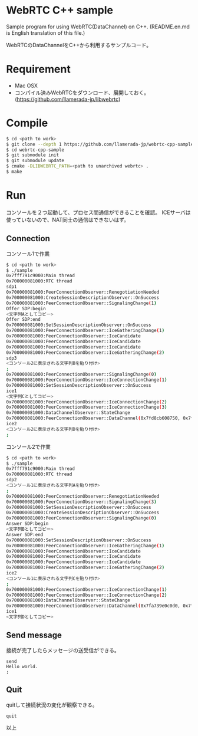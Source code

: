 # WebRTC C++ sample
Sample program for using WebRTC(DataChannel) on C++.
(README.en.md is English translation of this file.)

WebRTCのDataChannelをC++から利用するサンプルコード。

# Requirement

* Mac OSX
* コンパイル済みWebRTCをダウンロード、展開しておく。(https://github.com/llamerada-jp/libwebrtc)

# Compile

```sh
$ cd <path to work>
$ git clone --depth 1 https://github.com/llamerada-jp/webrtc-cpp-sample.git
$ cd webrtc-cpp-sample
$ git submodule init
$ git submodule update
$ cmake -DLIBWEBRTC_PATH=<path to unarchived webrtc> .
$ make
```

# Run

コンソールを２つ起動して、プロセス間通信ができることを確認。
ICEサーバは使っていないので、NAT同士の通信はできないはず。

## Connection

コンソール1で作業

```sh
$ cd <path to work>
$ ./sample
0x7fff791c9000:Main thread
0x700000081000:RTC thread
sdp1
0x700000081000:PeerConnectionObserver::RenegotiationNeeded
0x700000081000:CreateSessionDescriptionObserver::OnSuccess
0x700000081000:PeerConnectionObserver::SignalingChange(1)
Offer SDP:begin
<文字列Aとしてコピー>
Offer SDP:end
0x700000081000:SetSessionDescriptionObserver::OnSuccess
0x700000081000:PeerConnectionObserver::IceGatheringChange(1)
0x700000081000:PeerConnectionObserver::IceCandidate
0x700000081000:PeerConnectionObserver::IceCandidate
0x700000081000:PeerConnectionObserver::IceCandidate
0x700000081000:PeerConnectionObserver::IceGatheringChange(2)
sdp3
<コンソール2に表示される文字列Bを貼り付け>
;
0x700000081000:PeerConnectionObserver::SignalingChange(0)
0x700000081000:PeerConnectionObserver::IceConnectionChange(1)
0x700000081000:SetSessionDescriptionObserver::OnSuccess
ice1
<文字列Cとしてコピー>
0x700000081000:PeerConnectionObserver::IceConnectionChange(2)
0x700000081000:PeerConnectionObserver::IceConnectionChange(3)
0x700000081000:DataChannelObserver::StateChange
0x700000081000:PeerConnectionObserver::DataChannel(0x7fd8cb608750, 0x7fd8cb71bef0)
ice2
<コンソール2に表示される文字列Dを貼り付け>
;
```

コンソール2で作業

```sh
$ cd <path to work>
$ ./sample
0x7fff791c9000:Main thread
0x700000081000:RTC thread
sdp2
<コンソール1に表示される文字列Aを貼り付け>
;
0x700000081000:PeerConnectionObserver::RenegotiationNeeded
0x700000081000:PeerConnectionObserver::SignalingChange(3)
0x700000081000:SetSessionDescriptionObserver::OnSuccess
0x700000081000:CreateSessionDescriptionObserver::OnSuccess
0x700000081000:PeerConnectionObserver::SignalingChange(0)
Answer SDP:begin
<文字列Bとしてコピー>
Answer SDP:end
0x700000081000:SetSessionDescriptionObserver::OnSuccess
0x700000081000:PeerConnectionObserver::IceGatheringChange(1)
0x700000081000:PeerConnectionObserver::IceCandidate
0x700000081000:PeerConnectionObserver::IceCandidate
0x700000081000:PeerConnectionObserver::IceCandidate
0x700000081000:PeerConnectionObserver::IceGatheringChange(2)
ice2
<コンソール1に表示される文字列Cを貼り付け>
;
0x700000081000:PeerConnectionObserver::IceConnectionChange(1)
0x700000081000:PeerConnectionObserver::IceConnectionChange(2)
0x700000081000:DataChannelObserver::StateChange
0x700000081000:PeerConnectionObserver::DataChannel(0x7fa739e0c0d0, 0x7fa739e08b80)
ice1
<文字列Dとしてコピー>
```

## Send message

接続が完了したらメッセージの送受信ができる。

```
send
Hello world.
;
```

## Quit

quitして接続状況の変化が観察できる。

```
quit
```

以上
